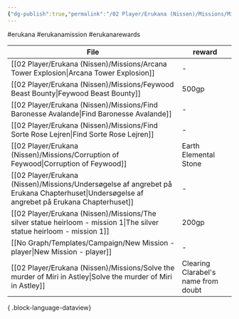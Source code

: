 ```yaml
---
{"dg-publish":true,"permalink":"/02 Player/Erukana (Nissen)/Missions/Mission rewards/"}
---
```


#erukana #erukanamission #erukanarewards 

| File                                                                                                                                          | reward                              |
| --------------------------------------------------------------------------------------------------------------------------------------------- | ----------------------------------- |
| [[02 Player/Erukana (Nissen)/Missions/Arcana Tower Explosion\|Arcana Tower Explosion]]                                                     | \-                                  |
| [[02 Player/Erukana (Nissen)/Missions/Feywood Beast Bounty\|Feywood Beast Bounty]]                                                         | 500gp                               |
| [[02 Player/Erukana (Nissen)/Missions/Find Baronesse Avalande\|Find Baronesse Avalande]]                                                   | \-                                  |
| [[02 Player/Erukana (Nissen)/Missions/Find Sorte Rose Lejren\|Find Sorte Rose Lejren]]                                                     | \-                                  |
| [[02 Player/Erukana (Nissen)/Missions/Corruption of Feywood\|Corruption of Feywood]]                                                       | Earth Elemental Stone               |
| [[02 Player/Erukana (Nissen)/Missions/Undersøgelse af angrebet på Erukana Chapterhuset\|Undersøgelse af angrebet på Erukana Chapterhuset]] | \-                                  |
| [[02 Player/Erukana (Nissen)/Missions/The silver statue heirloom - mission 1\|The silver statue heirloom - mission 1]]                     | 200gp                               |
| [[No Graph/Templates/Campaign/New Mission - player\|New Mission - player]]                                                                 | \-                                  |
| [[02 Player/Erukana (Nissen)/Missions/Solve the murder of Miri in Astley\|Solve the murder of Miri in Astley]]                             | Clearing Clarabel's name from doubt |

{ .block-language-dataview}
